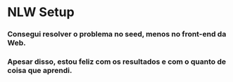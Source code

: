 # NLW Setup

### Consegui resolver o problema no seed, menos no front-end da Web.
### Apesar disso, estou feliz com os resultados e com o quanto de coisa que aprendi.

